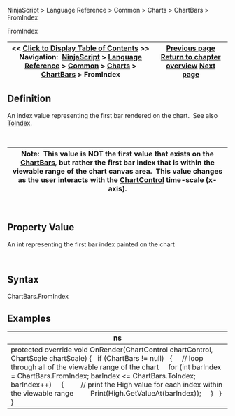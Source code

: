 ﻿


NinjaScript \> Language Reference \> Common \> Charts \> ChartBars \> FromIndex






















FromIndex







| \<\< [Click to Display Table of Contents](chartbars_fromindex.md) \>\> **Navigation:**     [NinjaScript](ninjascript-1.md) \> [Language Reference](language_reference_wip-1.md) \> [Common](common-1.md) \> [Charts](chart-1.md) \> [ChartBars](chartbars-1.md) \> FromIndex | [Previous page](chartbars_count-1.md) [Return to chapter overview](chartbars-1.md) [Next page](chartbars_getbaridxbytime-1.md) |
| --- | --- |











## Definition


An index value representing the first bar rendered on the chart.  See also [ToIndex](chartbars_toindex-1.md).


 




| Note:  This value is NOT the first value that exists on the [ChartBars](chartbars-1.md), but rather the first bar index that is within the viewable range of the chart canvas area.  This value changes as the user interacts with the [ChartControl](chartcontrol-1.md) time\-scale (x\-axis). |
| --- |



 


## 


## Property Value


An int representing the first bar index painted on the chart


 


## Syntax


ChartBars.FromIndex 


## 


## Examples




| ns |
| --- |
| protected override void OnRender(ChartControl chartControl, ChartScale chartScale) {    if (ChartBars !\= null)    {      // loop through all of the viewable range of the chart      for (int barIndex \= ChartBars.FromIndex; barIndex \<\= ChartBars.ToIndex; barIndex\+\+)      {          // print the High value for each index within the viewable range          Print(High.GetValueAt(barIndex));      }    } } |









